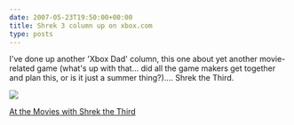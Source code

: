 ```yaml
---
date: 2007-05-23T19:50:00+00:00
title: Shrek 3 column up on xbox.com
type: posts
---
```

I've done up another 'Xbox Dad' column, this one about yet another movie-related game (what's up with that... did all the game makers get together and plan this, or is it just a summer thing?).... Shrek the Third.

[<img src="http://www.xbox.com/NR/rdonlyres/0C61D29C-9455-40BC-98CA-74AEB55A0B0C/0/ilmshrek304.jpg" border="0" />](http://www.xbox.com/en-US/community/personality/xboxdad/2007/0522-shrek3.htm)

<a title="http://www.xbox.com/en-US/community/personality/xboxdad/2007/0522-shrek3.htm" href="http://www.xbox.com/en-US/community/personality/xboxdad/2007/0522-shrek3.htm">At the Movies with Shrek the Third</a>
